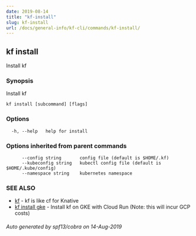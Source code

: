 ```yaml
---
date: 2019-08-14
title: "kf-install"
slug: kf-install
url: /docs/general-info/kf-cli/commands/kf-install/
---
```

## kf install

Install kf

### Synopsis

Install kf

```
kf install [subcommand] [flags]
```

### Options

```
  -h, --help   help for install
```

### Options inherited from parent commands

```
      --config string       config file (default is $HOME/.kf)
      --kubeconfig string   kubectl config file (default is $HOME/.kube/config)
      --namespace string    kubernetes namespace
```

### SEE ALSO

* [kf](/docs/general-info/kf-cli/commands/kf/)	 - kf is like cf for Knative
* [kf install gke](/docs/general-info/kf-cli/commands/kf-install-gke/)	 - Install kf on GKE with Cloud Run (Note: this will incur GCP costs)

###### Auto generated by spf13/cobra on 14-Aug-2019
